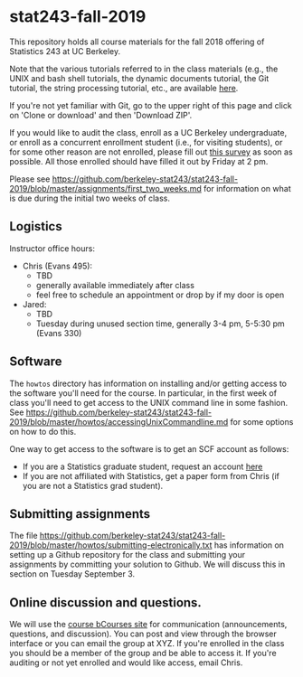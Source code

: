 # stat243-fall-2019
This repository holds all course materials for the fall 2018 offering of Statistics 243 at UC Berkeley. 

Note that the various tutorials referred to in the class materials (e.g., the UNIX and bash shell tutorials, the dynamic documents tutorial, the Git tutorial, the string processing tutorial, etc., are available [here](http://statistics.berkeley.edu/computing/training/tutorials).

If you're not yet familiar with Git, go to the upper right of this page and click on 'Clone or download' and then 'Download ZIP'.

If you would like to audit the class, enroll as a UC Berkeley undergraduate, or enroll as a concurrent enrollment student (i.e., for visiting students), or for some other reason are not enrolled, please fill out [this survey](https://forms.gle/reY7xndSN2PVqcEj8) as soon as possible. All those enrolled should have filled it out by Friday at 2 pm.

Please see https://github.com/berkeley-stat243/stat243-fall-2019/blob/master/assignments/first_two_weeks.md for information on what is due during the initial two weeks of class.

## Logistics

Instructor office hours:

  - Chris (Evans 495):
     - TBD
     - generally available immediately after class
     - feel free to schedule an appointment or drop by if my door is open
   - Jared:
     - TBD
     - Tuesday during unused section time, generally 3-4 pm, 5-5:30 pm (Evans 330)

## Software

The `howtos` directory has information on installing and/or getting access to the software you'll need for the course. In particular, in the first week of class you'll need to get access to the UNIX command line in some fashion. See https://github.com/berkeley-stat243/stat243-fall-2019/blob/master/howtos/accessingUnixCommandline.md for some options on how to do this. 

One way to get access to the software is to get an SCF account as follows:

  - If you are a Statistics graduate student, request an account [here](http://statistics.berkeley.edu/computing/accounts)
  - If you are not affiliated with Statistics, get a paper form from Chris (if you are not a Statistics grad student).

## Submitting assignments

The file https://github.com/berkeley-stat243/stat243-fall-2019/blob/master/howtos/submitting-electronically.txt has information on setting up a Github repository for the class and submitting your assignments by committing your solution to Github. We will discuss this in section on Tuesday September 3.

## Online discussion and questions.

We will use the [course bCourses site](XYZ) for communication (announcements, questions, and discussion). You can post and view through the browser interface or you can email the group at XYZ. If you're enrolled in the class you should be a member of the group and be able to access it. If you're auditing or not yet enrolled and would like access, email Chris.
